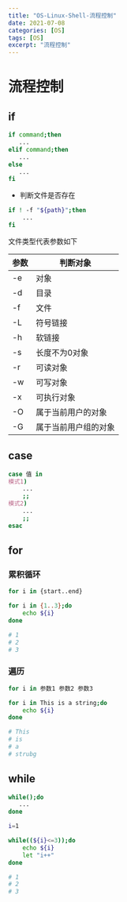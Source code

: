 ```yaml
---
title: "OS-Linux-Shell-流程控制"
date: 2021-07-08
categories: [OS]
tags: [OS]
excerpt: "流程控制"
---
```


# 流程控制

## if

```sh
if command;then
   ...
elif command;then
   ...
else
   ...
fi
```

- 判断文件是否存在
  
```sh
if ! -f "${path}";then
    ...    
fi
```

文件类型代表参数如下

| 参数 | 判断对象             |
| ---- | ------------------- |
| -e   | 对象                 |
| -d   | 目录                 |
| -f   | 文件                 |
| -L   | 符号链接             |
| -h   | 软链接               |
| -s   | 长度不为0对象        |
| -r   | 可读对象             |
| -w   | 可写对象             |
| -x   | 可执行对象           |
| -O   | 属于当前用户的对象   |
| -G   | 属于当前用户组的对象 |

## case

```sh
case 值 in
模式1)
    ...
    ;;
模式2)
    ...
    ;;
esac
```

## for

### 累积循环

```sh
for i in {start..end}
```

```sh
for i in {1..3};do
    echo ${i}
done

# 1
# 2
# 3
```

### 遍历

```sh
for i in 参数1 参数2 参数3
```

```sh
for i in This is a string;do
    echo ${i}
done

# This
# is
# a
# strubg
```

## while

```sh
while();do
   ...
done
```

```sh
i=1

while((${i}<=3));do
    echo ${i}
    let "i++" 
done

# 1
# 2
# 3
```
